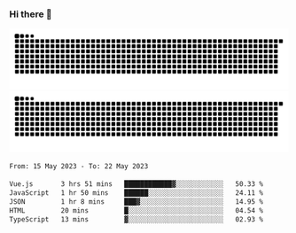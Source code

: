 ### Hi there 👋

![GitHub Snake Light](https://raw.githubusercontent.com/jichangee/jichangee/output/github-snake.svg#gh-light-mode-only)
![GitHub Snake dark](https://raw.githubusercontent.com/jichangee/jichangee/output/github-snake-dark.svg#gh-dark-mode-only)

<!--START_SECTION:waka-->

```text
From: 15 May 2023 - To: 22 May 2023

Vue.js       3 hrs 51 mins   ████████████▓░░░░░░░░░░░░   50.33 %
JavaScript   1 hr 50 mins    ██████░░░░░░░░░░░░░░░░░░░   24.11 %
JSON         1 hr 8 mins     ███▓░░░░░░░░░░░░░░░░░░░░░   14.95 %
HTML         20 mins         █░░░░░░░░░░░░░░░░░░░░░░░░   04.54 %
TypeScript   13 mins         ▓░░░░░░░░░░░░░░░░░░░░░░░░   02.93 %
```

<!--END_SECTION:waka-->

<!--
![GitHub Snake Light](github-snake.svg#gh-light-mode-only)
![GitHub Snake dark](github-snake-dark.svg#gh-dark-mode-only)
-->

<!--
**jichangee/jichangee** is a ✨ _special_ ✨ repository because its `README.md` (this file) appears on your GitHub profile.

Here are some ideas to get you started:

- 🔭 I’m currently working on ...
- 🌱 I’m currently learning ...
- 👯 I’m looking to collaborate on ...
- 🤔 I’m looking for help with ...
- 💬 Ask me about ...
- 📫 How to reach me: ...
- 😄 Pronouns: ...
- ⚡ Fun fact: ...
-->
